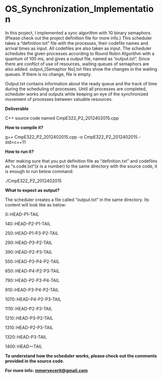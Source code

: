 # OS_Synchronization_Implementation

In this project, I implemented a sync algorithm with 10 binary semaphors. (Please check out the project definition file for more info.) This scheduler takes a “definition.txt” file with the processes, their codefile names and arrival times as input. All codefiles are also taken as input. The scheduler schedules the given processes according to Round Robin Algorithm with a quantum of 100 ms, and gives a output file, named as “output.txt”. Since there are conflict of use of resources, waiting queues of semaphors are also added. output_[Semaphor No].txt files show the changes in the waiting queues. If there is no change, file is empty.

Output.txt contains information about the ready queue and the track of time during the scheduling of processes. Until all processes are completed, scheduler works and outputs while keeping an eye of the synchronized movement of processes between valuable resources.

**Deliverable**

C++ source code named CmpE322_P2_2012402015.cpp

**How to compile it?**

g++ CmpE322_P2_2012402015.cpp -o CmpE322_P2_2012402015 -std=c++11

**How to run it?**

After making sure that you put definition file as “definition.txt” and codefiles as “x.code.txt”(x is a number) to the same directory with the source code, it is enough to run below command:

./CmpE322_P2_2012402015

**What to expect as output?**

The scheduler creates a file called “output.txt” in the same directory. Its content will look like as below:

0::HEAD-P1-TAIL

140::HEAD-P2-P1-TAIL

250::HEAD-P1-P3-P2-TAIL

290::HEAD-P3-P2-TAIL

390::HEAD-P2-P3-TAIL

550::HEAD-P3-P4-P2-TAIL

650::HEAD-P4-P2-P3-TAIL

790::HEAD-P2-P3-P4-TAIL

910::HEAD-P3-P4-P2-TAIL

1070::HEAD-P4-P2-P3-TAIL

1110::HEAD-P2-P3-TAIL

1210::HEAD-P3-P2-TAIL

1310::HEAD-P2-P3-TAIL

1320::HEAD-P3-TAIL

1400::HEAD—TAIL

**To understand how the scheduler works, please check out the comments provided in the source code.**

**For more info: mmervecerit@gmail.com**
